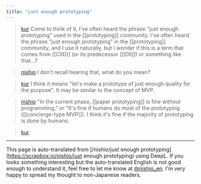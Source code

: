 ```yaml
---
title: "just enough prototyping"
---
```


> [kur](https://twitter.com/kur/status/1643790057369931776) Come to think of it, I've often heard the phrase "just enough prototyping" used in the [[prototyping]] community. I've often heard the phrase "just enough prototyping" in the [[prototyping]] community, and I use it naturally, but I wonder if this is a term that comes from [[CIID]] (or its predecessor [[IDII]]) or something like that...?

> [nishio](https://twitter.com/nishio/status/1643792247840997376) I don't recall hearing that, what do you mean?

> [kur](https://twitter.com/kur/status/1643807315437682688) I think it means "let's make a prototype of just enough quality for the purpose". It may be similar to the concept of MVP.

> [nishio](https://twitter.com/nishio/status/1643808666452377602) "In the current phase, [[paper prototyping]] is fine without programming," or "It's fine if humans do most of the prototyping ([[concierge-type MVP]]). I think it's fine if the majority of prototyping is done by humans.

> [kur](https://twitter.com/kur/status/1643809741762891776).

---
This page is auto-translated from [/nishio/just enough prototyping](https://scrapbox.io/nishio/just enough prototyping) using DeepL. If you looks something interesting but the auto-translated English is not good enough to understand it, feel free to let me know at [@nishio_en](https://twitter.com/nishio_en). I'm very happy to spread my thought to non-Japanese readers.